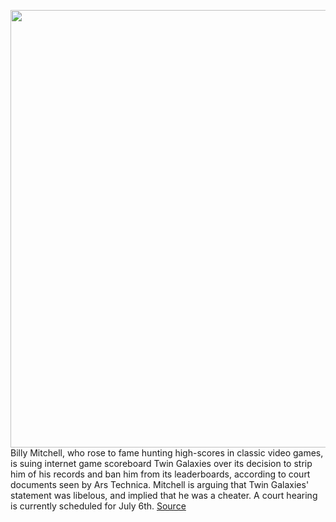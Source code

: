 <img src='https://cdn.vox-cdn.com/thumbor/rlYW_TOuPrxvRYQ0Ne8ba-p06wc=/0x0:3000x1988/1200x800/filters:focal(1260x754:1740x1234)/cdn.vox-cdn.com/uploads/chorus_image/image/66752532/89775835.jpg.0.jpg' width='700px' /><br/>
Billy Mitchell, who rose to fame hunting high-scores in classic video games, is suing internet game scoreboard Twin Galaxies over its decision to strip him of his records and ban him from its leaderboards, according to court documents seen by Ars Technica. Mitchell is arguing that Twin Galaxies' statement was libelous, and implied that he was a cheater. A court hearing is currently scheduled for July 6th.
<a href='https://www.theverge.com/2020/5/5/21247687/billy-mitchell-donkey-kong-twin-galaxies-world-record-sued-defamation-court'> Source <a/>